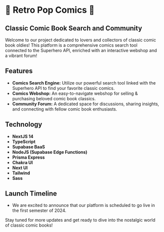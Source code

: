 # :thought_balloon: Retro Pop Comics  :speech_balloon:

## Classic Comic Book Search and Community

Welcome to our project dedicated to lovers and collectors of classic comic book oldies! This platform is a comprehensive comics search tool connected to the Superhero API, enriched with an interactive webshop and a vibrant forum!

## Features

- **Comics Search Engine:** Utilize our powerful search tool linked with the Superhero API to find your favorite classic comics.
- **Comics Webshop:** An easy-to-navigate webshop for selling & purchasing beloved comic book classics.
- **Community Forum:** A dedicated space for discussions, sharing insights, and connecting with fellow comic book enthusiasts.

## Technology

- **NextJS 14**
- **TypeScript**
- **Supabase BaaS**
- **NodeJS (Supabase Edge Functions)**
- **Prisma Express**
- **Chakra UI**
- **Next UI**
- **Tailwind**
- **Sass**

## Launch Timeline

- We are excited to announce that our platform is scheduled to go live in the first semester of 2024.

Stay tuned for more updates and get ready to dive into the nostalgic world of classic comic books!
